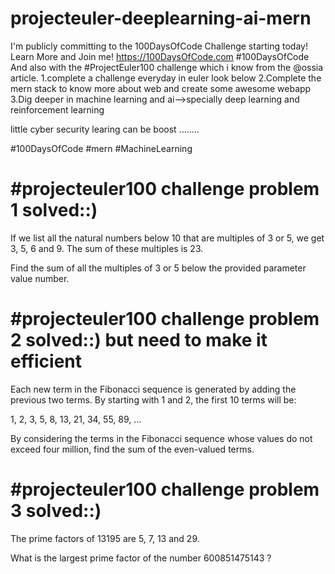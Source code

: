 # projecteuler-deeplearning-ai-mern
I'm publicly committing to the 100DaysOfCode Challenge starting today! Learn More and Join me!  https://100DaysOfCode.com #100DaysOfCode And also with the  #ProjectEuler100 challenge which i know from the  @ossia  article. 1.complete a challenge everyday in euler look below
2.Complete the mern stack to know more about web and create some awesome webapp
3.Dig deeper in machine learning and ai-->specially deep learning and reinforcement learning

little cyber security learing can be boost ........

#100DaysOfCode  #mern #MachineLearning

# #projecteuler100 challenge problem 1 solved::)

If we list all the natural numbers below 10 that are multiples of 3 or 5, we get 3, 5, 6 and 9. The sum of these multiples is 23.

Find the sum of all the multiples of 3 or 5 below the provided parameter value number.

# #projecteuler100 challenge problem 2 solved::) but need to make it efficient

Each new term in the Fibonacci sequence is generated by adding the previous two terms. By starting with 1 and 2, the first 10 terms will be:

1, 2, 3, 5, 8, 13, 21, 34, 55, 89, ...

By considering the terms in the Fibonacci sequence whose values do not exceed four million, find the sum of the even-valued terms.

# #projecteuler100 challenge problem 3 solved::) 
The prime factors of 13195 are 5, 7, 13 and 29.

What is the largest prime factor of the number 600851475143 ?
